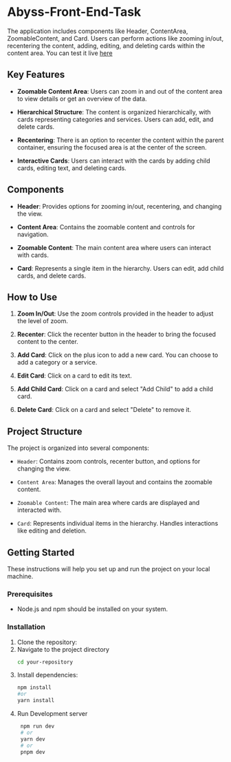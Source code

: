 
# Abyss-Front-End-Task

The application includes components like Header, ContentArea, ZoomableContent, and Card. Users can perform actions like zooming in/out, recentering the content, adding, editing, and deleting cards within the content area.
You can test it live [here](https://main--tubular-sprite-61fbc8.netlify.app/)

## Key Features

- **Zoomable Content Area**: Users can zoom in and out of the content area to view details or get an overview of the data.

- **Hierarchical Structure**: The content is organized hierarchically, with cards representing categories and services. Users can add, edit, and delete cards.

- **Recentering**: There is an option to recenter the content within the parent container, ensuring the focused area is at the center of the screen.

- **Interactive Cards**: Users can interact with the cards by adding child cards, editing text, and deleting cards.

## Components

- **Header**: Provides options for zooming in/out, recentering, and changing the view.

- **Content Area**: Contains the zoomable content and controls for navigation.

- **Zoomable Content**: The main content area where users can interact with cards.

- **Card**: Represents a single item in the hierarchy. Users can edit, add child cards, and delete cards.

## How to Use

1. **Zoom In/Out**: Use the zoom controls provided in the header to adjust the level of zoom.

2. **Recenter**: Click the recenter button in the header to bring the focused content to the center.

3. **Add Card**: Click on the plus icon to add a new card. You can choose to add a category or a service.

4. **Edit Card**: Click on a card to edit its text.

5. **Add Child Card**: Click on a card and select "Add Child" to add a child card.

6. **Delete Card**: Click on a card and select "Delete" to remove it.

## Project Structure

The project is organized into several components:

- `Header`: Contains zoom controls, recenter button, and options for changing the view.

- `Content Area`: Manages the overall layout and contains the zoomable content.

- `Zoomable Content`: The main area where cards are displayed and interacted with.

- `Card`: Represents individual items in the hierarchy. Handles interactions like editing and deletion.

## Getting Started

These instructions will help you set up and run the project on your local machine.

### Prerequisites

- Node.js and npm should be installed on your system.

### Installation

1. Clone the repository:
2. Navigate to the project directory
   ```bash
   cd your-repository
    ```
3. Install dependencies:
   ```bash
   npm install
   #or
   yarn install
   ```
4. Run Development server
   ```bash
    npm run dev
    # or
    yarn dev
    # or
    pnpm dev
   ```

